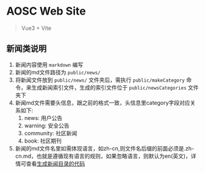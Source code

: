 # AOSC Web Site
> Vue3 + Vite

## 新闻类说明

1. 新闻内容使用 `markdown` 编写
2. 新闻的md文件路径为 `public/news/`
3. 将新闻文件放到 `public/news/` 文件夹后，需执行 `public/makeCategory` 命令，来生成新闻索引文件，生成的索引文件位于 `public/newsCategories` 文件夹下
4. 新闻md文件需要头信息，跟之前的格式一致，头信息里category字段对应关系如下:
    1. news: 用户公告
    2. warning: 安全公告
    3. community: 社区新闻
    4. book: 社区期刊
5. 新闻的md文件名里如需体现语言，如zh-cn,则文件名后缀的前面必须是.zh-cn.md，也就是遵循现有语言的规则，如果忽略语言，则默认为en(英文)，详情可查看[生成新闻目录的代码](makeCategory/main.go)
